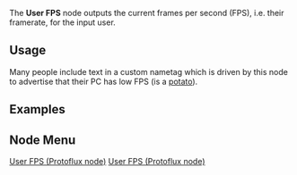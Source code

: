 <languages></languages> <translate>

The **User FPS** node outputs the current frames per second (FPS), i.e.
their framerate, for the input user.

## Usage

Many people include text in a custom nametag which is driven by this
node to advertise that their PC has low FPS (is a
[potato](https://en.wiktionary.org/wiki/potato#Adjective)).

## Examples

## Node Menu

</translate>

[User FPS (Protoflux node)](Category:Protoflux "wikilink") [User FPS
(Protoflux node)](Category:Protoflux:Users "wikilink")